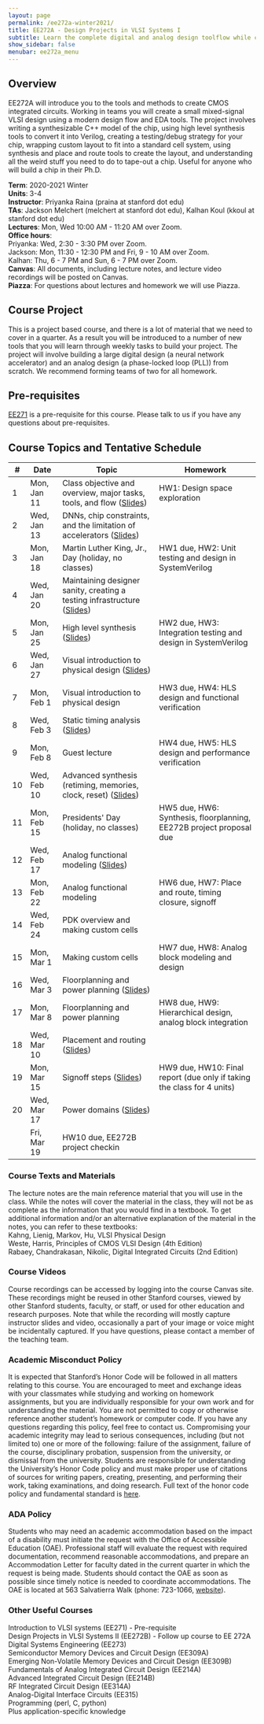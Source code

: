 ```yaml
---
layout: page
permalink: /ee272a-winter2021/
title: EE272A - Design Projects in VLSI Systems I
subtitle: Learn the complete digital and analog design toolflow while creating your own neural network accelerator!  
show_sidebar: false
menubar: ee272a_menu
---
```

## Overview
EE272A will introduce you to the tools and methods to create CMOS integrated circuits. Working in teams you will create a small mixed-signal VLSI design using a modern design flow and EDA tools. The project involves writing a synthesizable C++ model of the chip, using high level synthesis tools to convert it into Verilog, creating a testing/debug strategy for your chip, wrapping custom layout to fit into a standard cell system, using synthesis and place and route tools to create the layout, and understanding all the weird stuff you need to do to tape-out a chip. Useful for anyone who will build a chip in their Ph.D.

**Term**: 2020-2021 Winter  
**Units**: 3-4  
**Instructor**: Priyanka Raina (praina at stanford dot edu)  
**TAs**: Jackson Melchert (melchert at stanford dot edu), Kalhan Koul (kkoul at stanford dot edu)  
**Lectures**: Mon, Wed 10:00 AM - 11:20 AM over Zoom.   
**Office hours**:  
Priyanka: Wed, 2:30 - 3:30 PM over Zoom.  
Jackson: Mon, 11:30 - 12:30 PM and Fri, 9 - 10 AM over Zoom.  
Kalhan: Thu, 6 - 7 PM and Sun, 6 - 7 PM over Zoom.  
**Canvas**: All documents, including lecture notes, and lecture video recordings will be posted on Canvas.   
**Piazza**: For questions about lectures and homework we will use Piazza.  

## Course Project
This is a project based course, and there is a lot of material that we need to cover in a quarter. As a result you will be introduced to a number of new tools that you will learn through weekly tasks to build your project. The project will involve building a large digital design (a neural network accelerator) and an analog design (a phase-locked loop (PLL)) from scratch. We recommend forming teams of two for all homework.

## Pre-requisites  
[EE271](/ee271-autumn2019/) is a pre-requisite for this course. Please talk to us if you have any questions about pre-requisites.

## Course Topics and Tentative Schedule

| #   | Date        | Topic                                                          | Homework                      |  
| --- | ----------- | -------------------------------------------------------------- | ----------------------------- |  
| 1   | Mon, Jan 11 | Class objective and overview, major tasks, tools, and flow ([Slides](https://stanford.box.com/s/c0k52llce81twjlon6t120iv0u2ca9bi)) | HW1: Design space exploration |  
| 2   | Wed, Jan 13 | DNNs, chip constraints, and the limitation of accelerators ([Slides](https://stanford.box.com/s/d6juygthmp48stq80v0wiftww4vasybl)) | |  
| 3   | Mon, Jan 18 | Martin Luther King, Jr., Day (holiday, no classes)             | HW1 due, HW2: Unit testing and design in SystemVerilog |
| 4   | Wed, Jan 20 | Maintaining designer sanity, creating a testing infrastructure ([Slides](https://stanford.box.com/s/h9aft1lh4eoaxyhre1waffw1iedniioe))| |
| 5   | Mon, Jan 25 | High level synthesis ([Slides](https://stanford.box.com/s/0oa5yolmoe99mjuofpd9gfl7icellyy9)) | HW2 due, HW3: Integration testing and design in SystemVerilog |  
| 6   | Wed, Jan 27 | Visual introduction to physical design ([Slides](https://stanford.box.com/s/fk9rl7wdwlrdfhlko5m1vw8nms8pom4u)) |                               |
| 7   | Mon, Feb 1  | Visual introduction to physical design | HW3 due, HW4: HLS design and functional verification |
| 8   | Wed, Feb 3  | Static timing analysis ([Slides](https://stanford.box.com/s/fk9rl7wdwlrdfhlko5m1vw8nms8pom4u)) |
| 9   | Mon, Feb 8  | Guest lecture | HW4 due, HW5: HLS design and performance verification |
| 10  | Wed, Feb 10 | Advanced synthesis (retiming, memories, clock, reset) ([Slides](https://stanford.box.com/s/mxudl8tx5f6kzahrjkcliq57zbmowxpc)) |
| 11  | Mon, Feb 15 | Presidents' Day (holiday, no classes) | HW5 due, HW6: Synthesis, floorplanning, EE272B project proposal due |
| 12  | Wed, Feb 17 | Analog functional modeling ([Slides](https://stanford.box.com/s/xl952vv6raqk2knmxgtx3aqrshsog6dx)) | |
| 13  | Mon, Feb 22 | Analog functional modeling | HW6 due, HW7: Place and route, timing closure, signoff |
| 14  | Wed, Feb 24 | PDK overview and making custom cells |  |
| 15  | Mon, Mar 1  | Making custom cells | HW7 due, HW8: Analog block modeling and design  |
| 16  | Wed, Mar 3  | Floorplanning and power planning ([Slides](https://stanford.box.com/s/9518iz4jzz4a53px33000ckvyn7vmu3x)) |
| 17  | Mon, Mar 8  | Floorplanning and power planning | HW8 due, HW9: Hierarchical design, analog block integration |
| 18  | Wed, Mar 10 | Placement and routing ([Slides](https://stanford.box.com/s/dawei8r8elxr9q4r9tyy9xqd5y7wvu58)) |   |
| 19  | Mon, Mar 15 | Signoff steps ([Slides](https://stanford.box.com/s/eo89rdskqvh77qpr3pnsalg7964fd5jh)) | HW9 due, HW10: Final report (due only if taking the class for 4 units) |
| 20  | Wed, Mar 17 | Power domains ([Slides](https://stanford.box.com/s/5qnb6lypa462f3klpaic5c8tkss7svxz)) |  |
|     | Fri, Mar 19 | HW10 due, EE272B project checkin  |  |

### Course Texts and Materials
The lecture notes are the main reference material that you will use in the class. While the notes will cover the material in the class, they will not be as complete as the information that you would find in a textbook.
To get additional information and/or an alternative explanation of the material in the notes, you can refer to these textbooks:  
Kahng, Lienig, Markov, Hu, VLSI Physical Design  
Weste, Harris, Principles of CMOS VLSI Design (4th Edition)  
Rabaey, Chandrakasan, Nikolic, Digital Integrated Circuits (2nd Edition)  

### Course Videos
Course recordings can be accessed by logging into the course Canvas site. These recordings might be reused in other Stanford courses, viewed by other Stanford students, faculty, or staff, or used for other education and research purposes. Note that while the recording will mostly capture instructor slides and video, occasionally a part of your image or voice might be incidentally captured. If you have questions, please contact a member of the teaching team.

### Academic Misconduct Policy
It is expected that Stanford’s Honor Code will be followed in all matters relating to this course. You are encouraged to meet and exchange ideas with your classmates while studying and working on homework assignments, but you are individually responsible for your own work and for understanding the material. You are not permitted to copy or otherwise reference another student’s homework or computer code. If you have any questions regarding this policy, feel free to contact us.
Compromising your academic integrity may lead to serious consequences, including (but not limited to) one or more of the following: failure of the assignment, failure of the course, disciplinary probation, suspension from the university, or dismissal from the university.
Students are responsible for understanding the University’s Honor Code policy and must make proper use of citations of sources for writing papers, creating, presenting, and performing their work, taking examinations, and doing research.
Full text of the honor code policy and fundamental standard is [here](https://communitystandards.stanford.edu/student-conduct-process/honor-code-and-fundamental-standard).

### ADA Policy
Students who may need an academic accommodation based on the impact of a disability must initiate the request with the Office of Accessible Education (OAE). Professional staff will evaluate the request with required documentation, recommend reasonable accommodations, and prepare an Accommodation Letter for faculty dated in the current quarter in which the request is being made. Students should contact the OAE as soon as possible since timely notice is needed to coordinate accommodations. The OAE is located at 563 Salvatierra Walk (phone: 723-1066, [website](http://oae.stanford.edu)).

### Other Useful Courses
Introduction to VLSI systems (EE271) - Pre-requisite  
Design Projects in VLSI Systems II (EE272B) - Follow up course to EE 272A  
Digital Systems Engineering (EE273)  
Semiconductor Memory Devices and Circuit Design (EE309A)  
Emerging Non-Volatile Memory Devices and Circuit Design (EE309B)  
Fundamentals of Analog Integrated Circuit Design (EE214A)  
Advanced Integrated Circuit Design (EE214B)  
RF Integrated Circuit Design (EE314A)  
Analog-Digital Interface Circuits (EE315)  
Programming (perl, C, python)  
Plus application-specific knowledge  
